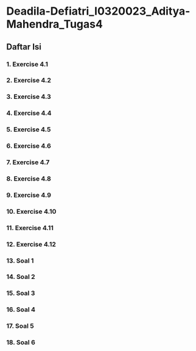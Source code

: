 # Deadila-Defiatri_I0320023_Aditya-Mahendra_Tugas4

## Daftar Isi

### 1. Exercise 4.1
### 2. Exercise 4.2
### 3. Exercise 4.3
### 4. Exercise 4.4
### 5. Exercise 4.5
### 6. Exercise 4.6
### 7. Exercise 4.7
### 8. Exercise 4.8
### 9. Exercise 4.9
### 10. Exercise 4.10
### 11. Exercise 4.11
### 12. Exercise 4.12
### 13. Soal 1
### 14. Soal 2
### 15. Soal 3
### 16. Soal 4
### 17. Soal 5
### 18. Soal 6
